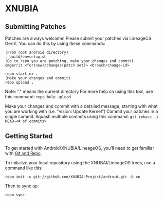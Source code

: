 XNUBIA
===========

Submitting Patches
------------------

Patches are always welcome!  Please submit your patches via LineageOS Gerrit.
You can do this by using these commands:

    (From root android directory)
    . build/envsetup.sh
    (Go to repo you are patching, make your changes and commit)
    cmgerrit <for(new)/changes(patch set)> <branch/change-id>

    repo start nx .
    (Make your changes and commit)
    repo upload .

Note: "." means the current directory
For more help on using this tool, use this command: `repo help upload`

Make your changes and commit with a detailed message, starting with what you are working with (i.e. "vision: Update Kernel")
Commit your patches in a single commit. Squash multiple commits using this command: `git rebase -i HEAD~<# of commits>`


Getting Started
---------------

To get started with Android/XNUBIA/LineageOS, you'll need to get
familiar with [Git and Repo](https://source.android.com/source/using-repo.html).

To initialize your local repository using the XNUBAI/LineageOS trees, use a command like this:

    repo init -u git://github.com/XNUBIA-Project/android.git -b xn

Then to sync up:

    repo sync

